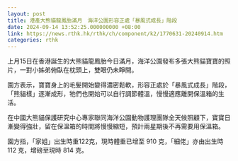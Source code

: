```yaml
---
layout: post
title: 港產大熊貓龍鳳胎滿月　海洋公園形容正處「暴風式成長」階段
date: 2024-09-14 13:52:25.000000000 +08:00
link: https://news.rthk.hk/rthk/ch/component/k2/1770631-20240914.htm
categories: rthk
---
```


上月15日在香港誕生的大熊貓龍鳳胎今日滿月，海洋公園發布多張大熊貓寶寶的照片，一對小姊弟俯臥在枕頭上，雙眼仍未睜開。

園方表示，寶寶身上的毛髮開始變得濃密鬆軟，形容正處於「暴風式成長」階段，「熊貓樣」逐漸成形，牠們也開始可以自行調節體溫，慢慢適應離開保溫箱的生活。

在中國大熊貓保護研究中心專家聯同海洋公園動物護理團隊全天候照顧下，寶寶日漸變得強壯，留在保溫箱的時間將慢慢縮短，預計兩星期後不再需要用保溫箱。

園方指，「家姐」出生時重122克，現時體重已增至 910 克，「細佬」亦由出生時 112 克，增磅至現時 814 克。
